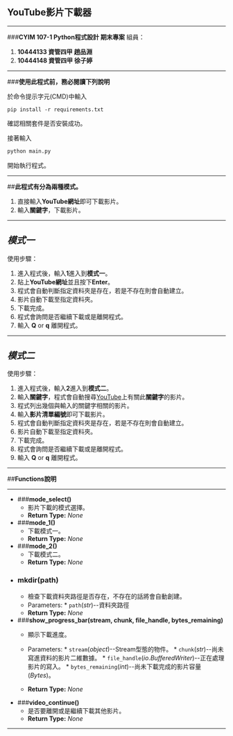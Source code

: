 ## **YouTube影片下載器**

---

###**CYIM 107-1 Python程式設計 期末專案**
組員：

1. **10444133 資管四甲 趙品淵**
2. **10444148 資管四甲 徐子婷**

---

###**使用此程式前，務必閱讀下列說明**

於命令提示字元(CMD)中輸入
```
pip install -r requirements.txt
```
確認相關套件是否安裝成功。  

接著輸入
``` python
python main.py
```
開始執行程式。

---

##**此程式有分為兩種模式。**

1. 直接輸入**YouTube網址**即可下載影片。
2. 輸入**關鍵字**，下載影片。

---

## **_模式一_**
使用步驟：

1. 進入程式後，輸入**1**進入到**模式一**。
2. 貼上**YouTube網址**並且按下**Enter**。  
3. 程式會自動判斷指定資料夾是存在，若是不存在則會自動建立。
4. 影片自動下載至指定資料夾。
5. 下載完成。
6. 程式會詢問是否繼續下載或是離開程式。
7. 輸入 **Q** or **q** 離開程式。

---

## **_模式二_**
使用步驟：

1. 進入程式後，輸入**2**進入到**模式二**。
2. 輸入**關鍵字**，程式會自動搜尋[YouTube](https://www.youtube.com/)上有關此**關鍵字**的影片。
3. 程式列出幾個與輸入的關鍵字相關的影片。
4. 輸入**影片清單編號**即可下載影片。
5. 程式會自動判斷指定資料夾是存在，若是不存在則會自動建立。
6. 影片自動下載至指定資料夾。
7. 下載完成。
8. 程式會詢問是否繼續下載或是離開程式。
9.  輸入 **Q** or **q** 離開程式。

---

##**Functions說明**

---

* ###**mode_select()**
    * 影片下載的模式選擇。  
    * **Return Type:** _None_
* ###**mode_1()**
    * 下載模式一。  
    * **Return Type:** _None_
* ###**mode_2()**
    * 下載模式二。  
    * **Return Type:** _None_
* ### **mkdir(path)**
    * 檢查下載資料夾路徑是否存在，不存在的話將會自動創建。
    * Parameters: * `path`(_str_)--資料夾路徑 
    * **Return Type:** _None_
* ###**show_progress_bar(stream, chunk, file_handle, bytes_remaining)**
    * 顯示下載進度。
    * Parameters:   * `stream`(_object_)--Stream型態的物件。
                    * `chunk`(_str_)--尚未寫進資料的影片二維數據。
                    * `file_handle`(_io.BufferedWriter_)--正在處理影片的寫入。
                    * `bytes_remaining`(_int_)--尚未下載完成的影片容量(_Bytes_)。
           
    * **Return Type:** _None_
* ###**video_continue()**
    * 是否要離開或是繼續下載其他影片。  
    * **Return Type:** _None_

---